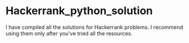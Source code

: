 # Hackerrank_python_solution
I have compiled all the solutions for Hackerrank problems. I recommend using them only after you've tried all the resources. 


